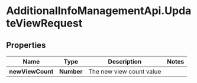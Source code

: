 # AdditionalInfoManagementApi.UpdateViewRequest

## Properties
Name | Type | Description | Notes
------------ | ------------- | ------------- | -------------
**newViewCount** | **Number** | The new view count value | 
